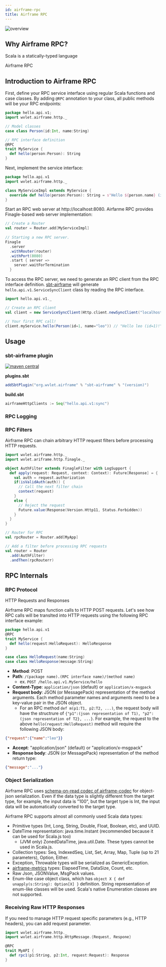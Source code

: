 ```yaml
---
id: airframe-rpc
title: Airframe RPC
---
```


[central-badge]: https://img.shields.io/maven-central/v/org.wvlet.airframe/airframe_2.12.svg?label=maven%20central
[central-link]: https://search.maven.org/search?q=g:%22org.wvlet.airframe%22%20AND%20a:%22airframe_2.12%22

![overview](../img/airframe-rpc/rpc-overview.png)

## Why Airframe RPC?

Scala is a statically-typed language

Airframe RPC 


## Introduction to Airframe RPC

First, define your RPC service interface using regular Scala functions and case classes. By adding `@RPC` annotation to your class, all public methods will be your RPC endpoints:

```scala
package hello.api.v1;
import wvlet.airframe.http._

// Model classes
case class Person(id:Int, name:String)

// RPC interface definition 
@RPC
trait MyService { 
  def hello(person:Person): String 
}
```

Next, implement the service interface: 

```scala
package hello.api.v1
import wvlet.airframe.http._

class MyServiceImpl extends MyService {
  override def hello(person:Person): String = s"Hello ${person.name} (id=${person.id})!"
}
```

Start an RPC web server at http://localhost:8080. Airfarme RPC provides Finagle-based web server implementation:
```scala
// Create a Router   
val router = Router.add[MyServiceImpl]
  
// Starting a new RPC server.
Finagle
  .server
  .withRouter(router)
  .withPort(8080)                 
  .start { server =>
    server.waitForTermination
  }
```

To access the RPC server, we need to generate an RPC client from the RPC interface definition. 
[sbt-airframe](#sbt-airframe-plugin) will generate `hello.api.v1.ServiceSyncClient` class by reading the RPC interface.

```scala
import hello.api.v1._

// Create an RPC client 
val client = new ServiceSyncClient(Http.client.newSyncClient("localhost:8080"))

// Your first RPC call!
client.myService.hello(Person(id=1, name="leo")) // "Hello leo (id=1)!"
```

## Usage

### sbt-airframe plugin


[![maven central][central-badge]][central-link]

__plugins.sbt__
```scala
addSbtPlugin("org.wvlet.airframe" % "sbt-airframe" % "(version)")
```

__build.sbt__
```scala
airframeHttpClients := Seq("hello.api.v1:sync")
```

### RPC Logging


### RPC Filters

Airframe RPC can chain arbitrary HTTP request filters before processing HTTP requests. 

```scala
import wvlet.airframe.http._
import wvlet.ariframe.http.finagle._

object AuthFilter extends FinagleFilter with LogSupport {
  def apply(request: Request, context: Context): Future[Response] = {
    val auth = request.authorization
    if(isValidAuth(auth)) {
      // Call the next filter chain
      context(request)
    }
    else {
      // Reject the request
      Future.value(Response(Version.Http11, Status.Forbidden))
    }
  }
}
```


```scala
// Router for RPC
val rpcRouter = Router.add[MyApp] 

// Add a filter before processing RPC requests
val router = Router
  .add(AuthFilter)
  .andThen(rpcRouterr)
```


## RPC Internals 

### RPC Protocol

HTTP Requests and Responses

Airframe RPC maps function calls to HTTP POST requests. Let's see how RPC calls will be translted into HTTP requests using the following RPC interface example:

```scala
package hello.api.v1
@RPC
trait MyService { 
  def hello(request:HelloRequest): HelloResponse 
}

case class HelloRequest(name:String)
case class HelloResponse(message:String) 
```

- __Method__: POST
- __Path__: `/(package name).(RPC interface name)/(method name)`
  - ex. `POST /hello.api.v1.MyService/hello`
- __Content-Type__: `application/json` (default) or `application/x-msgpack`
- __Request body__: JSON (or MessagePack) representation of the method arguments. Each method parameter names and arguments need to be a key-value pair in the JSON object. 
  - For an RPC method `def m(p1:T1, p2:T2, ...)`, the request body will have the structrure of `{"p1":(json representation of T1), "p2":(json representation of T2}, ...}`. For example, the request to the above `hello(request:HelloRequest)` method will require the following JSON body:
```json
{"request":{"name":"leo"}}
```
- __Accept__: "application/json" (default) or "application/x-msgpack"
- __Response body__: JSON (or MessagePack) representation of the method return type: 
```json
{"message":"..."}
```

### Object Serialization

Airframe RPC uses [schema-on-read codec of airframe-codec](airframe-codec.md) for object-json serialization. Even if the data type is slightly different from the target type, for example, the input data is "100", but the target type is Int, the input data will be automatically converted to the target type. 

Airframe RPC supports almost all commonly used Scala data types:

- Primitive types (Int, Long, String, Double, Float, Boolean, etc), and UUID. 
- DateTime representation: java.time.Instant (recommended because it can be used for Scala.js too)
  - (JVM only) ZonedDataTime, java.util.Date. These types cannot be used in Scala.js.
- Collection types: Seq, IndexedSeq, List, Set, Array, Map, Tuple (up to 21 parameters), Option, Either. 
- Exception, Throwable types will be serialized as GenericException.
- [airframe-metrics](airframe-metrics.md) types: ElapsedTime, DataSize, Count, etc.
- Raw Json, JSONValue, MsgPack values.
- Enum-like case object class, which has `object X { def unapply(s:String): Option[X] }` definition. String representation of enum-like classes will be used. Scala's native Enumeration classes are not supported.  

### Receiving Raw HTTP Responses

If you need to manage HTTP request specific parameters (e.g., HTTP headers), you can add request parameter.

```scala
import wvlet.airframe.http._
import wvlet.airframe.http.HttpMessage.{Request, Respone}

@RPC
trait MyAPI {
  def rpc1(p1:String, p2:Int, request:Request): Response
}
```
